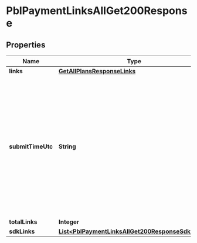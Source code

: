 
# PblPaymentLinksAllGet200Response

## Properties
Name | Type | Description | Notes
------------ | ------------- | ------------- | -------------
**links** | [**GetAllPlansResponseLinks**](GetAllPlansResponseLinks.md) |  |  [optional]
**submitTimeUtc** | **String** | Time of request in UTC. Format: &#x60;YYYY-MM-DDThh:mm:ssZ&#x60; **Example** &#x60;2016-08-11T22:47:57Z&#x60; equals August 11, 2016, at 22:47:57 (10:47:57 p.m.). The &#x60;T&#x60; separates the date and the time. The &#x60;Z&#x60; indicates UTC.  Returned by Cybersource for all services.  |  [optional]
**totalLinks** | **Integer** |  |  [optional]
**sdkLinks** | [**List&lt;PblPaymentLinksAllGet200ResponseSdkLinks&gt;**](PblPaymentLinksAllGet200ResponseSdkLinks.md) |  |  [optional]



